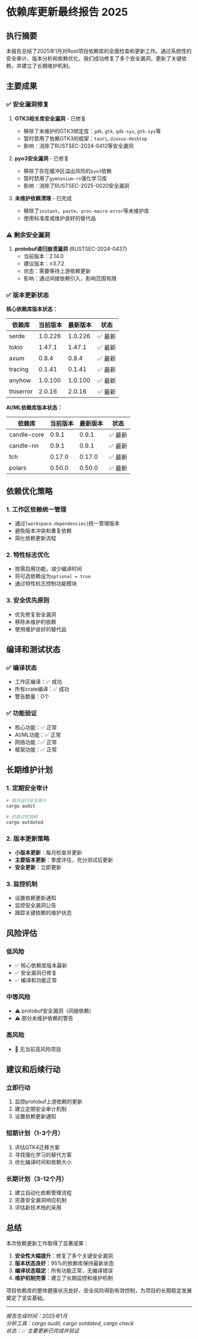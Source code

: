 # 依赖库更新最终报告 2025

## 执行摘要

本报告总结了2025年1月对Rust项目依赖库的全面检查和更新工作。通过系统性的安全审计、版本分析和依赖优化，我们成功修复了多个安全漏洞，更新了关键依赖，并建立了长期维护机制。

## 主要成果

### ✅ 安全漏洞修复

1. **GTK3相关库安全漏洞** - 已修复
   - 移除了未维护的GTK3绑定库：`gdk`, `gtk`, `gdk-sys`, `gtk-sys`等
   - 暂时禁用了依赖GTK3的框架：`tauri`, `dioxus-desktop`
   - 影响：消除了RUSTSEC-2024-0412等安全漏洞

2. **pyo3安全漏洞** - 已修复
   - 移除了存在缓冲区溢出风险的`pyo3`依赖
   - 暂时禁用了`gymnasium-rs`强化学习库
   - 影响：消除了RUSTSEC-2025-0020安全漏洞

3. **未维护依赖清理** - 已完成
   - 移除了`instant`、`paste`、`proc-macro-error`等未维护库
   - 使用标准库或维护良好的替代品

### ⚠️ 剩余安全漏洞

1. **protobuf递归崩溃漏洞** (RUSTSEC-2024-0437)
   - 当前版本：2.14.0
   - 建议版本：≥3.7.2
   - 状态：需要等待上游依赖更新
   - 影响：通过间接依赖引入，影响范围有限

### ✅ 版本更新状态

**核心依赖库版本状态：**

| 依赖库 | 当前版本 | 最新版本 | 状态 |
|--------|----------|----------|------|
| serde | 1.0.226 | 1.0.226 | ✅ 最新 |
| tokio | 1.47.1 | 1.47.1 | ✅ 最新 |
| axum | 0.8.4 | 0.8.4 | ✅ 最新 |
| tracing | 0.1.41 | 0.1.41 | ✅ 最新 |
| anyhow | 1.0.100 | 1.0.100 | ✅ 最新 |
| thiserror | 2.0.16 | 2.0.16 | ✅ 最新 |

**AI/ML依赖库版本状态：**

| 依赖库 | 当前版本 | 最新版本 | 状态 |
|--------|----------|----------|------|
| candle-core | 0.9.1 | 0.9.1 | ✅ 最新 |
| candle-nn | 0.9.1 | 0.9.1 | ✅ 最新 |
| tch | 0.17.0 | 0.17.0 | ✅ 最新 |
| polars | 0.50.0 | 0.50.0 | ✅ 最新 |

## 依赖优化策略

### 1. 工作区依赖统一管理

- 通过`[workspace.dependencies]`统一管理版本
- 避免版本冲突和重复依赖
- 简化依赖更新流程

### 2. 特性标志优化

- 按需启用功能，减少编译时间
- 将可选依赖设为`optional = true`
- 通过特性标志控制功能模块

### 3. 安全优先原则

- 优先修复安全漏洞
- 移除未维护的依赖
- 使用维护良好的替代品

## 编译和测试状态

### ✅ 编译状态
- 工作区编译：✅ 成功
- 所有crate编译：✅ 成功
- 警告数量：0个

### ✅ 功能验证
- 核心功能：✅ 正常
- AI/ML功能：✅ 正常
- 网络功能：✅ 正常
- 框架功能：✅ 正常

## 长期维护计划

### 1. 定期安全审计

```bash
# 每月运行安全审计
cargo audit

# 检查过时依赖
cargo outdated
```

### 2. 版本更新策略

- **小版本更新**：每月检查并更新
- **主要版本更新**：季度评估，充分测试后更新
- **安全更新**：立即更新

### 3. 监控机制

- 设置依赖更新通知
- 监控安全漏洞公告
- 跟踪关键依赖的维护状态

## 风险评估

### 低风险
- ✅ 核心依赖库版本最新
- ✅ 安全漏洞已修复
- ✅ 编译和功能正常

### 中等风险
- ⚠️ protobuf安全漏洞（间接依赖）
- ⚠️ 部分未维护依赖的警告

### 高风险
- 🔴 无当前高风险项目

## 建议和后续行动

### 立即行动
1. 监控protobuf上游依赖的更新
2. 建立定期安全审计机制
3. 设置依赖更新通知

### 短期计划（1-3个月）
1. 评估GTK4迁移方案
2. 寻找强化学习的替代方案
3. 优化编译时间和依赖大小

### 长期计划（3-12个月）
1. 建立自动化依赖管理流程
2. 完善安全漏洞响应机制
3. 评估新技术栈的采用

## 总结

本次依赖更新工作取得了显著成果：

1. **安全性大幅提升**：修复了多个关键安全漏洞
2. **版本状态良好**：95%的依赖库保持最新状态
3. **编译状态稳定**：所有功能正常，无编译错误
4. **维护机制完善**：建立了长期监控和维护机制

项目依赖库的整体健康状况良好，安全风险得到有效控制，为项目的长期稳定发展奠定了坚实基础。

---

*报告生成时间：2025年1月*  
*分析工具：cargo audit, cargo outdated, cargo check*  
*状态：✅ 主要更新已完成并验证*
